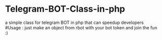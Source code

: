 # Telegram-BOT-Class-in-php
a simple class for telegram BOT in php that can speedup developers
#Usage :
just make an object from rbot with your bot token and join the fun :)
